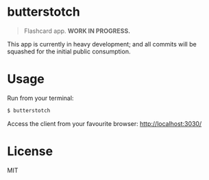 butterstotch
============

> Flashcard app. **WORK IN PROGRESS.**

This app is currently in heavy development; and all commits will be squashed for the initial public consumption.

Usage
=====

Run from your terminal:

```sh
$ butterstotch
```

Access the client from your favourite browser: [http://localhost:3030/](http://localhost:3030/)

License
=======

MIT

